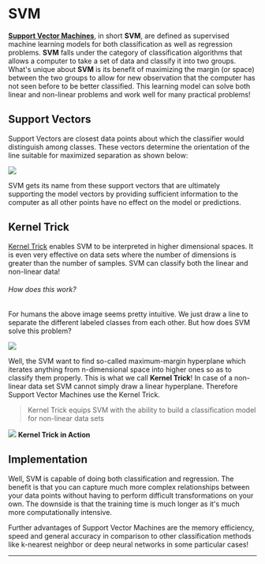 # SVM

[**Support Vector Machines**][1], in short **SVM**, are defined as supervised machine learning models for both classification as well as regression problems. **SVM** falls under the category of classification algorithms that allows a computer to take a set of data and classify it into two groups. What's unique about **SVM** is its benefit of maximizing the margin (or space) between the two groups to allow for new observation that the computer has not seen before to be better classified. This learning model can solve both linear and non-linear problems and work well for many practical problems!

## Support Vectors

Support Vectors are closest data points about which the classifier would distinguish among classes. These vectors determine the orientation of the line suitable for maximized separation as shown below:

![](https://i2.wp.com/pbiswas101.files.wordpress.com/2018/08/svm.jpeg?ssl=1&w=450)

SVM gets its name from these support vectors that are ultimately supporting the model vectors by providing sufficient information to the computer as all other points have no effect on the model or predictions.

## Kernel Trick

[Kernel Trick][2] enables SVM to be interpreted in higher dimensional spaces. It is even very effective on data sets where the number of dimensions is greater than the number of samples. SVM can classify both the linear and non-linear data!

###### How does this work?

For humans the above image seems pretty intuitive. We just draw a line to separate the different labeled classes from each other. But how does SVM solve this problem?

![](https://i0.wp.com/pbiswas101.files.wordpress.com/2018/08/kernel_trick.png?ssl=1&w=450)

Well, the SVM want to find so-called maximum-margin hyperplane which iterates anything from n-dimensional space into higher ones so as to classify them properly. This is what we call **Kernel Trick**! In case of a non-linear data set SVM cannot simply draw a linear hyperplane. Therefore Support Vector Machines use the Kernel Trick.

> Kernel Trick equips SVM with the ability to build a classification model for non-linear data sets

![](https://i0.wp.com/pbiswas101.files.wordpress.com/2018/08/kernel-trick-1.gif?ssl=1&w=450)
**Kernel Trick in Action**

## Implementation

Well, SVM is capable of doing both classification and regression. The benefit is that you can capture much more complex relationships between your data points without having to perform difficult transformations on your own. The downside is that the training time is much longer as it's much more computationally intensive.

Further advantages of Support Vector Machines are the memory efficiency, speed and general accuracy in comparison to other classification methods like k-nearest neighbor or deep neural networks in some particular cases!

------------

[1]: https://en.wikipedia.org/wiki/Support_vector_machine
[2]: https://en.wikipedia.org/wiki/Kernel_method